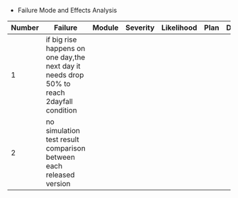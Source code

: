 - Failure Mode and Effects Analysis

|Number|Failure|Module|Severity|Likelihood|Plan|Do|Check|Act|
|---|---|---|---|---|---|---|---|---|
|1|if big rise happens on one day,the next day it needs drop 50% to reach 2dayfall condition||||||||
|2|no simulation test result comparison between each released version||||||||